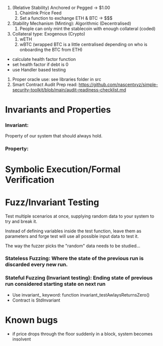 1. (Relative Stability) Anchored or Pegged -> $1.00
    1. Chainlink Price Feed
    2. Set a function to exchange ETH & BTC -> $$$
2. Stability Mechanism (Minting): Algorithmic (Decentralised)
    1. People can only mint the stablecoin with enough collateral (coded)
3. Collateral type: Exogenous (Crypto)
    1. wETH
    2. wBTC (wrapped BTC is a little centralised depending on who is onboarding the BTC from ETH)

- calculate health factor function
- set health factor if debt is 0
- use Handler based testing

1. Proper oracle use:
    see libraries folder in src
2. Smart Contract Audit Prep
    read: https://github.com/nascentxyz/simple-security-toolkit/blob/main/audit-readiness-checklist.md


# Invariants and Properties

### Invariant: 
Property of our system that should always hold.

### Property: 

# Symbolic Execution/Formal Verification

# Fuzz/Invariant Testing

Test multiple scenarios at once, supplying random data to your system to try and break it.

Instead of defining variables inside the test function, leave them as parameters and forge test will use all possible input data to test it.

The way the fuzzer picks the "random" data needs to be studied...

### Stateless Fuzzing: Where the state of the previous run is discarded every new run.

### Stateful Fuzzing (Invariant testing): Ending state of previous run considered starting state on next run

* Use invariant_ keyword: function invariant_testAwlaysReturnsZero()
* Contract is StdInvariant

# Known bugs
* if price drops through the floor suddenly in a block, system becomes insolvent
